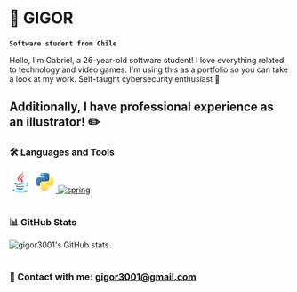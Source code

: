 # 👾 GIGOR

**`Software student from Chile`**

Hello, I'm Gabriel, a 26-year-old software student! 
I love everything related to technology and video games. I'm using this as a portfolio so you can take a look at my work.
Self-taught cybersecurity enthusiast 🌱


Additionally, I have professional experience as an illustrator! ✏️
---

### 🛠️ Languages and Tools
<p align="left"> <a href="https://www.java.com" target="_blank" rel="noreferrer"> <img src="https://raw.githubusercontent.com/devicons/devicon/master/icons/java/java-original.svg" alt="java" width="40" height="40"/></a> <a href="https://www.python.org" target="_blank" rel="noreferrer"> <img src="https://raw.githubusercontent.com/devicons/devicon/master/icons/python/python-original.svg" alt="python" width="40" height="40"/> </a>
<a href="https://spring.io/" target="_blank" rel="noreferrer"> <img src="https://www.vectorlogo.zone/logos/springio/springio-icon.svg" alt="spring" width="35" height="35"/> </a> 

#
### 📊 GitHub Stats
![gigor3001's GitHub stats](https://github-readme-stats.vercel.app/api?username=gigor3001&show_icons=true&theme=gruvbox)

#
### 📩 Contact with me: gigor3001@gmail.com               
